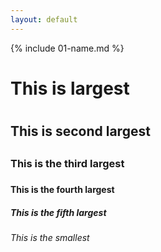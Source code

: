```yaml
---
layout: default
---
```


{% include 01-name.md %}
# This is largest <h1>
## This is second largest <h2>
### This is the third largest <h3>

#### This is the fourth largest <h4>
##### This is the fifth largest <h5>
###### This is the smallest <h6>
